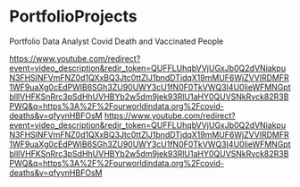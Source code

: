 # PortfolioProjects
Portfolio Data Analyst 
Covid Death and Vaccinated People 

https://www.youtube.com/redirect?event=video_description&redir_token=QUFFLUhqbVVjUGxJb0Q2dVNiakpuN3FHSlNFVmFNZ0d1QXxBQ3Jtc0ttZlJ1bndDTjdqX19mMUF6WjZVVlRDMFR1WF9uaXg0cEdPWlB6SGh3ZU90UWY3cU1fN0F0TkVWQ3I4U0lieWFMNGptblllVHFKSnRrc3pSdHhUVHBYb2w5dm9jek93RlU1aHY0QUVSNkRvck82R3BPWQ&q=https%3A%2F%2Fourworldindata.org%2Fcovid-deaths&v=qfyynHBFOsM
https://www.youtube.com/redirect?event=video_description&redir_token=QUFFLUhqbVVjUGxJb0Q2dVNiakpuN3FHSlNFVmFNZ0d1QXxBQ3Jtc0ttZlJ1bndDTjdqX19mMUF6WjZVVlRDMFR1WF9uaXg0cEdPWlB6SGh3ZU90UWY3cU1fN0F0TkVWQ3I4U0lieWFMNGptblllVHFKSnRrc3pSdHhUVHBYb2w5dm9jek93RlU1aHY0QUVSNkRvck82R3BPWQ&q=https%3A%2F%2Fourworldindata.org%2Fcovid-deaths&v=qfyynHBFOsM
